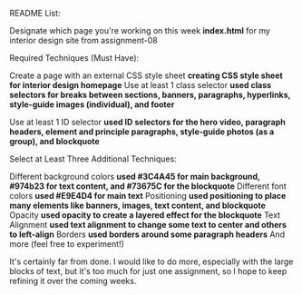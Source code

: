 README List:

Designate which page you're working on this week 
**index.html** for my interior design site from assignment-08

Required Techniques (Must Have):

Create a page with an external CSS style sheet
**creating CSS style sheet for interior design homepage**
Use at least 1 class selector
**used class selectors for breaks between sections, banners, paragraphs,  hyperlinks, style-guide images (individual), and footer**

Use at least 1 ID selector
**used ID selectors for the hero video, paragraph headers, element and principle paragraphs, style-guide photos (as a group), and blockquote**
 
Select at Least Three Additional Techniques:

Different background colors
**used #3C4A45 for main background, #974b23 for text content, and #73675C for the blockquote**
Different font colors
**used #E9E4D4 for main text**
Positioning
**used positioning to place many elements like banners, images, text content, and blockquote**
Opacity
**used opacity to create a layered effect for the blockquote**
Text Alignment
**used text alignment to change some text to center and others to left-align**
Borders
**used borders around some paragraph headers**
And more (feel free to experiment!)

It's certainly far from done. I would like to do more, especially with the large blocks of text, but it's too much for just one assignment, so I hope to keep refining it over the coming weeks.